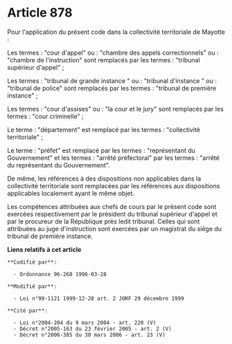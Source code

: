 # Article 878

Pour l'application du présent code dans la collectivité territoriale de Mayotte :

Les termes : "cour d'appel" ou : "chambre des appels correctionnels" ou : "chambre de l'instruction" sont remplacés par les
termes : "tribunal supérieur d'appel" ;

Les termes : "tribunal de grande instance " ou : "tribunal d'instance " ou : "tribunal de police" sont remplacés par les
termes : "tribunal de première instance" ;

Les termes : "cour d'assises" ou : "la cour et le jury" sont remplacés par les termes : "cour criminelle" ;

Le terme : "département" est remplacé par les termes :  "collectivité territoriale" ;

Le terme : "préfet" est remplacé par les termes : "représentant du Gouvernement" et les termes : "arrêté préfectoral" par les
termes : "arrêté du représentant du Gouvernement".

De même, les références à des dispositions non applicables dans la collectivité territoriale sont remplacées par les
références aux dispositions applicables localement ayant le même objet.

Les compétences attribuées aux chefs de cours par le présent code sont exercées respectivement par le président du tribunal
supérieur d'appel et par le procureur de la République près ledit tribunal. Celles qui sont attribuées au juge d'instruction
sont exercées par un magistrat du siège du tribunal de première instance.

**Liens relatifs à cet article**

	**Codifié par**:

	  - Ordonnance 96-268 1996-03-28

	**Modifié par**:

	  - Loi n°99-1121 1999-12-28 art. 2 JORF 29 décembre 1999

	**Cité par**:

	  - Loi n°2004-204 du 9 mars 2004 - art. 220 (V)
	  - Décret n°2005-163 du 23 février 2005 - art. 2 (V)
	  - Décret n°2006-385 du 30 mars 2006 - art. 23 (V)
